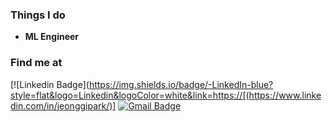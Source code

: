 ### Things I do

- **ML Engineer**

### Find me at

[![Linkedin Badge](https://img.shields.io/badge/-LinkedIn-blue?style=flat&logo=Linkedin&logoColor=white&link=https://[(https://www.linkedin.com/in/jeonggipark/)]
[![Gmail Badge](https://img.shields.io/badge/-Gmail-d14836?style=flat&logo=Gmail&logoColor=white&link=mailto:adieujw@gmail.com)](mailto:adieujw@gmail.com)
